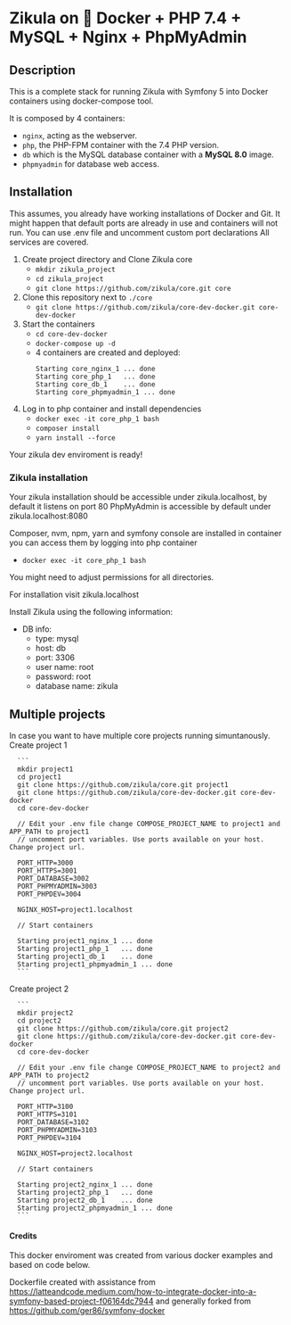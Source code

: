 # Zikula on 🐳 Docker + PHP 7.4 + MySQL + Nginx + PhpMyAdmin

## Description

This is a complete stack for running Zikula with Symfony 5 into Docker containers using docker-compose tool.

It is composed by 4 containers:

- `nginx`, acting as the webserver.
- `php`, the PHP-FPM container with the 7.4 PHP version.
- `db` which is the MySQL database container with a **MySQL 8.0** image.
- `phpmyadmin` for database web access.

## Installation

This assumes, you already have working installations of Docker and Git.
It might happen that default ports are already in use and containers will not run.
You can use .env file and uncomment custom port declarations
All services are covered.

1. Create project directory and Clone Zikula core
   - `mkdir zikula_project`
   - `cd zikula_project`
   - `git clone https://github.com/zikula/core.git core`
2. Clone this repository next to `./core`
   - `git clone https://github.com/zikula/core-dev-docker.git core-dev-docker`
3. Start the containers 
   - `cd core-dev-docker`
   - `docker-compose up -d`
   - 4 containers are created and deployed:
      ```
      Starting core_nginx_1 ... done
      Starting core_php_1   ... done
      Starting core_db_1    ... done
      Starting core_phpmyadmin_1 ... done
      ```
4. Log in to php container and install dependencies
   - `docker exec -it core_php_1 bash`
   - `composer install`
   - `yarn install --force`

Your zikula dev enviroment is ready!
### Zikula installation
 Your zikula installation should be accessible under zikula.localhost, by default it listens on port 80
 PhpMyAdmin is accessible by default under zikula.localhost:8080

 Composer, nvm, npm, yarn and symfony console are installed in container you can access them by logging into php container
   - `docker exec -it core_php_1 bash`

 You might need to adjust permissions for all directories.

   For installation visit zikula.localhost

   Install Zikula using the following information:
   - DB info:
      - type: mysql
      - host: db
      - port: 3306
      - user name: root
      - password: root
      - database name: zikula

## Multiple projects
 In case you want to have multiple core projects running simuntanously. 
 Create project 1

      ```
      mkdir project1
      cd project1
      git clone https://github.com/zikula/core.git project1
      git clone https://github.com/zikula/core-dev-docker.git core-dev-docker
      cd core-dev-docker

      // Edit your .env file change COMPOSE_PROJECT_NAME to project1 and APP_PATH to project1
      // uncomment port variables. Use ports available on your host. Change project url.

      PORT_HTTP=3000
      PORT_HTTPS=3001
      PORT_DATABASE=3002
      PORT_PHPMYADMIN=3003
      PORT_PHPDEV=3004

      NGINX_HOST=project1.localhost

      // Start containers

      Starting project1_nginx_1 ... done
      Starting project1_php_1   ... done
      Starting project1_db_1    ... done
      Starting project1_phpmyadmin_1 ... done
      ```

   Create project 2

      ```
      mkdir project2
      cd project2
      git clone https://github.com/zikula/core.git project2
      git clone https://github.com/zikula/core-dev-docker.git core-dev-docker
      cd core-dev-docker

      // Edit your .env file change COMPOSE_PROJECT_NAME to project2 and APP_PATH to project2
      // uncomment port variables. Use ports available on your host. Change project url.

      PORT_HTTP=3100
      PORT_HTTPS=3101
      PORT_DATABASE=3102
      PORT_PHPMYADMIN=3103
      PORT_PHPDEV=3104

      NGINX_HOST=project2.localhost

      // Start containers

      Starting project2_nginx_1 ... done
      Starting project2_php_1   ... done
      Starting project2_db_1    ... done
      Starting project2_phpmyadmin_1 ... done
      ```

#### Credits
This docker enviroment was created from various docker examples and based on code below.

Dockerfile created with assistance from https://latteandcode.medium.com/how-to-integrate-docker-into-a-symfony-based-project-f06164dc7944
and generally forked from https://github.com/ger86/symfony-docker
